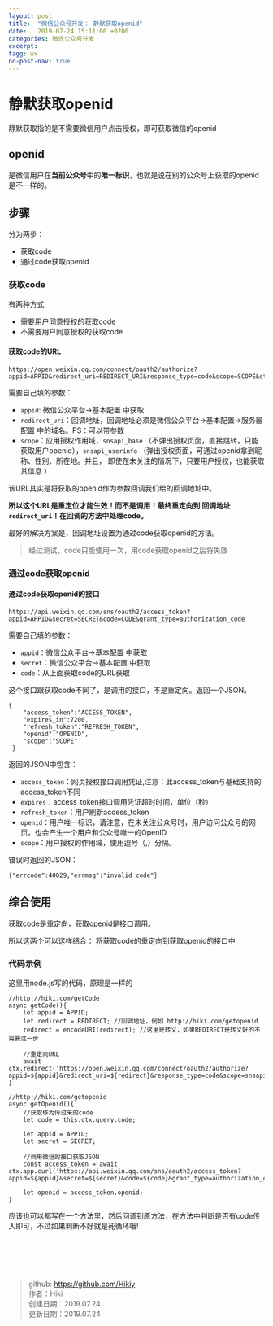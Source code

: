 ```yaml
---
layout: post
title:  "微信公众号开发： 静默获取openid"
date:   2019-07-24 15:11:00 +0200
categories: 微信公众号开发
excerpt: 
tagg: wx
no-post-nav: true
---
```


# 静默获取openid

静默获取指的是不需要微信用户点击授权，即可获取微信的openid

## openid
是微信用户在**当前公众号**中的**唯一标识**，也就是说在别的公众号上获取的openid是不一样的。

## 步骤
分为两步：

- 获取code
- 通过code获取openid

### 获取code
有两种方式

- 需要用户同意授权的获取code
- 不需要用户同意授权的获取code

#### 获取code的URL
```
https://open.weixin.qq.com/connect/oauth2/authorize?appid=APPID&redirect_uri=REDIRECT_URI&response_type=code&scope=SCOPE&state=STATE#wechat_redirect
```

需要自己填的参数：
- `appid`: 微信公众平台->基本配置 中获取
- `redirect_uri`：回调地址，回调地址必须是微信公众平台->基本配置->服务器配置 中的域名。PS：可以带参数
- `scope`：应用授权作用域，`snsapi_base` （不弹出授权页面，直接跳转，只能获取用户openid），`snsapi_userinfo` （弹出授权页面，可通过openid拿到昵称、性别、所在地。并且， 即使在未关注的情况下，只要用户授权，也能获取其信息 ）

该URL其实是将获取的openid作为参数回调我们给的回调地址中。

**所以这个URL是重定位才能生效！而不是调用！最终重定向到 回调地址`redirect_uri`！在回调的方法中处理code。**

最好的解决方案是，回调地址设置为通过code获取openid的方法。

> 经过测试，code只能使用一次，用code获取openid之后将失效

### 通过code获取openid

#### 通过code获取openid的接口

```
https://api.weixin.qq.com/sns/oauth2/access_token?appid=APPID&secret=SECRET&code=CODE&grant_type=authorization_code
```

需要自己填的参数：
- `appid`：微信公众平台->基本配置 中获取
- `secret`：微信公众平台->基本配置 中获取
- `code`：从上面获取code的URL获取

这个接口跟获取code不同了，是调用的接口，不是重定向。返回一个JSON。

```
{
    "access_token":"ACCESS_TOKEN",
    "expires_in":7200,
    "refresh_token":"REFRESH_TOKEN",
    "openid":"OPENID",
    "scope":"SCOPE" 
 }
```

返回的JSON中包含：
- `access_token`：网页授权接口调用凭证,注意：此access_token与基础支持的access_token不同
- `expires`：access_token接口调用凭证超时时间，单位（秒）
- `refresh_token`：用户刷新access_token
- `openid`：用户唯一标识，请注意，在未关注公众号时，用户访问公众号的网页，也会产生一个用户和公众号唯一的OpenID
- `scope`：用户授权的作用域，使用逗号（,）分隔。

错误时返回的JSON：
```
{"errcode":40029,"errmsg":"invalid code"}
```

## 综合使用

获取code是重定向，获取openid是接口调用。

所以这两个可以这样结合：
将获取code的重定向到获取openid的接口中

### 代码示例
这里用node.js写的代码，原理是一样的

```
//http://hiki.com/getCode
async getCode(){
    let appid = APPID;
    let redirect = REDIRECT; //回调地址，例如 http://hiki.com/getopenid
    redirect = encodeURI(redirect); //这里是转义，如果REDIRECT是转义好的不需要这一步
    
    //重定向URL
    await ctx.redirect('https://open.weixin.qq.com/connect/oauth2/authorize?appid=${appid}&redirect_uri=${redirect}&response_type=code&scope=snsapi_base&state=STATE#wechat_redirect')
}

//http://hiki.com/getopenid
async getOpenid(){
    //获取作为传过来的code
    let code = this.ctx.query.code;
    
    let appid = APPID;
    let secret = SECRET;
    
    //调用微信的接口获取JSON
    const access_token = await ctx.app.curl('https://api.weixin.qq.com/sns/oauth2/access_token?appid=${appid}&secret=${secret}&code=${code}&grant_type=authorization_code')
    
    let openid = access_token.openid;
}
```

应该也可以都写在一个方法里，然后回调到原方法，在方法中判断是否有code传入即可，不过如果判断不好就是死循环哦!

<br /><br /><br /><br />
> github: https://github.com/Hikiy  
> 作者：Hiki  
> 创建日期：2019.07.24  
> 更新日期：2019.07.24
